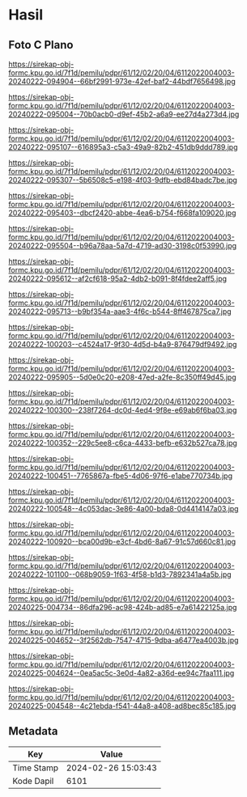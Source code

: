 # Hasil

## Foto C Plano

https://sirekap-obj-formc.kpu.go.id/7f1d/pemilu/pdpr/61/12/02/20/04/6112022004003-20240222-094904--66bf2991-973e-42ef-baf2-44bdf7656498.jpg

https://sirekap-obj-formc.kpu.go.id/7f1d/pemilu/pdpr/61/12/02/20/04/6112022004003-20240222-095004--70b0acb0-d9ef-45b2-a6a9-ee27d4a273d4.jpg

https://sirekap-obj-formc.kpu.go.id/7f1d/pemilu/pdpr/61/12/02/20/04/6112022004003-20240222-095107--616895a3-c5a3-49a9-82b2-451db9ddd789.jpg

https://sirekap-obj-formc.kpu.go.id/7f1d/pemilu/pdpr/61/12/02/20/04/6112022004003-20240222-095307--5b6508c5-e198-4f03-9dfb-ebd84badc7be.jpg

https://sirekap-obj-formc.kpu.go.id/7f1d/pemilu/pdpr/61/12/02/20/04/6112022004003-20240222-095403--dbcf2420-abbe-4ea6-b754-f668fa109020.jpg

https://sirekap-obj-formc.kpu.go.id/7f1d/pemilu/pdpr/61/12/02/20/04/6112022004003-20240222-095504--b96a78aa-5a7d-4719-ad30-3198c0f53990.jpg

https://sirekap-obj-formc.kpu.go.id/7f1d/pemilu/pdpr/61/12/02/20/04/6112022004003-20240222-095612--af2cf618-95a2-4db2-b091-8f4fdee2aff5.jpg

https://sirekap-obj-formc.kpu.go.id/7f1d/pemilu/pdpr/61/12/02/20/04/6112022004003-20240222-095713--b9bf354a-aae3-4f6c-b544-8ff467875ca7.jpg

https://sirekap-obj-formc.kpu.go.id/7f1d/pemilu/pdpr/61/12/02/20/04/6112022004003-20240222-100203--c4524a17-9f30-4d5d-b4a9-876479df9492.jpg

https://sirekap-obj-formc.kpu.go.id/7f1d/pemilu/pdpr/61/12/02/20/04/6112022004003-20240222-095905--5d0e0c20-e208-47ed-a2fe-8c350ff49d45.jpg

https://sirekap-obj-formc.kpu.go.id/7f1d/pemilu/pdpr/61/12/02/20/04/6112022004003-20240222-100300--238f7264-dc0d-4ed4-9f8e-e69ab6f6ba03.jpg

https://sirekap-obj-formc.kpu.go.id/7f1d/pemilu/pdpr/61/12/02/20/04/6112022004003-20240222-100352--229c5ee8-c6ca-4433-befb-e632b527ca78.jpg

https://sirekap-obj-formc.kpu.go.id/7f1d/pemilu/pdpr/61/12/02/20/04/6112022004003-20240222-100451--7765867a-fbe5-4d06-97f6-e1abe770734b.jpg

https://sirekap-obj-formc.kpu.go.id/7f1d/pemilu/pdpr/61/12/02/20/04/6112022004003-20240222-100548--4c053dac-3e86-4a00-bda8-0d4414147a03.jpg

https://sirekap-obj-formc.kpu.go.id/7f1d/pemilu/pdpr/61/12/02/20/04/6112022004003-20240222-100920--bca00d9b-e3cf-4bd6-8a67-91c57d660c81.jpg

https://sirekap-obj-formc.kpu.go.id/7f1d/pemilu/pdpr/61/12/02/20/04/6112022004003-20240222-101100--068b9059-1f63-4f58-b1d3-7892341a4a5b.jpg

https://sirekap-obj-formc.kpu.go.id/7f1d/pemilu/pdpr/61/12/02/20/04/6112022004003-20240225-004734--86dfa296-ac98-424b-ad85-e7a61422125a.jpg

https://sirekap-obj-formc.kpu.go.id/7f1d/pemilu/pdpr/61/12/02/20/04/6112022004003-20240225-004652--3f2562db-7547-4715-9dba-a6477ea4003b.jpg

https://sirekap-obj-formc.kpu.go.id/7f1d/pemilu/pdpr/61/12/02/20/04/6112022004003-20240225-004624--0ea5ac5c-3e0d-4a82-a36d-ee94c7faa111.jpg

https://sirekap-obj-formc.kpu.go.id/7f1d/pemilu/pdpr/61/12/02/20/04/6112022004003-20240225-004548--4c21ebda-f541-44a8-a408-ad8bec85c185.jpg


## Metadata

| Key        | Value               |
| ---------- | ------------------- |
| Time Stamp | 2024-02-26 15:03:43 |
| Kode Dapil | 6101                |



